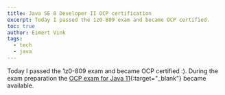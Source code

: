 ```yaml
---
title: Java SE 8 Developer II OCP certification
excerpt: Today I passed the 1z0-809 exam and became OCP certified.
toc: true
author: Eimert Vink
tags:
  - tech
  - java
---
```

Today I passed the 1z0-809 exam and became OCP certified :). During the exam preparation the
[OCP exam for Java 11](https://education.oracle.com/java-se-11-programmer-ii/pexam_1Z0-816){:target="_blank"} became available.
